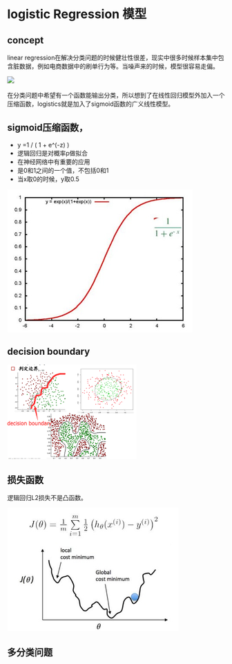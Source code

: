 # logistic Regression 模型

## concept

linear regression在解决分类问题的时候健壮性很差，现实中很多时候样本集中包含脏数据，例如电商数据中的刷单行为等。当噪声来的时候，模型很容易走偏。

![](https://github.com/bobkentt/Learning-machine-from-scratch-pic/blob/master/alg_base/201704311.jpg)

在分类问题中希望有一个函数能输出分类，所以想到了在线性回归模型外加入一个压缩函数，logistics就是加入了sigmoid函数的广义线性模型。

## sigmoid压缩函数，
* y =1  /  (  1 + e^(-z) )
* 逻辑回归是对概率p做拟合
* 在神经网络中有重要的应用
* 是0和1之间的一个值，不包括0和1
* 当x取0的时候，y取0.5

![](https://github.com/bobkentt/Learning-machine-from-scratch-pic/blob/master/alg_base/pic/201704312.jpg)

## decision boundary

![](https://github.com/bobkentt/Learning-machine-from-scratch-pic/blob/master/alg_base/pic/201704313.png)

## 损失函数
逻辑回归L2损失不是凸函数。

![](https://github.com/bobkentt/Learning-machine-from-scratch-pic/blob/master/alg_base/pic/201704314.jpg)

## 多分类问题
